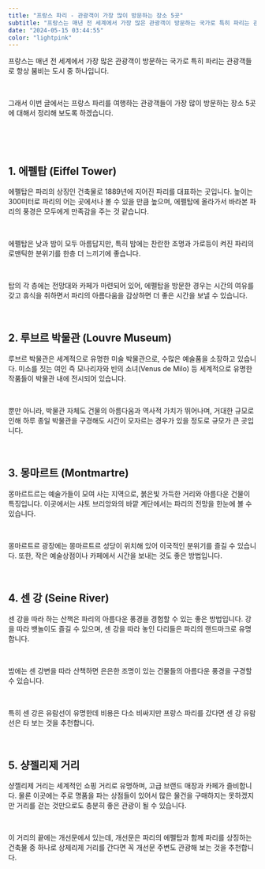 ```yaml
---
title: "프랑스 파리 - 관광객이 가장 많이 방문하는 장소 5곳"
subtitle: "프랑스는 매년 전 세계에서 가장 많은 관광객이 방문하는 국가로 특히 파리는 관광객들로 항상 붐비는 도시 중 하나입니다. 프랑스 파리를 여행하는 관광객들이 가장 많이 방문하는 장소 5곳에 대해서 정리한 글입니다."
date: "2024-05-15 03:44:55"
color: "lightpink"
---
```



<p>프랑스는 매년 전 세계에서 가장 많은 관광객이 방문하는 국가로 특히 파리는 관광객들로 항상 붐비는 도시 중 하나입니다.</p>
<p><br></p>
<p>그래서 이번 글에서는 프랑스 파리를 여행하는 관광객들이 가장 많이 방문하는 장소 5곳에 대해서 정리해 보도록 하겠습니다.</p>
<p><br></p>
<p><br></p>
<h2><b>1. 에펠탑 (Eiffel Tower)</b></h2>
<p>에펠탑은 파리의 상징인 건축물로 1889년에 지어진 파리를 대표하는 곳입니다. 높이는 300미터로 파리의 어는 곳에서나 볼 수 있을 만큼 높으며, 에펠탑에 올라가서 바라본 파리의 풍경은 모두에게 만족감을 주는 것 같습니다.</p>
<p><br></p>
<p>에펠탑은 낮과 밤이 모두 아름답지만, 특히 밤에는 찬란한 조명과 가로등이 켜진 파리의 로맨틱한 분위기를 한층 더 느끼기에 좋습니다.</p>
<p><br></p>
<p>탑의 각 층에는 전망대와 카페가 마련되어 있어, 에펠탑을 방문한 경우는 시간의 여유를 갖고 휴식을 취하면서 파리의 아름다움을 감상하면 더 좋은 시간을 보낼 수 있습니다.</p>
<p><br></p>

<h2><b>2. 루브르 박물관 (Louvre Museum)</b></h2>
<p>루브르 박물관은 세계적으로 유명한 미술 박물관으로, 수많은 예술품을 소장하고 있습니다. 미소를 짓는 여인 즉 모나리자와 빈의 소녀(Venus de Milo) 등 세계적으로 유명한 작품들이 박물관 내에 전시되어 있습니다.</p>
<p><br></p>
<p>뿐만 아니라, 박물관 자체도 건물의 아름다움과 역사적 가치가 뛰어나며, 거대한 규모로 인해 하루 종일 박물관을 구경해도 시간이 모자르는 경우가 있을 정도로 규모가 큰 곳입니다.</p>

<p><br></p>
<h2><b>3. 몽마르트 (Montmartre)</b></h2>
<p>몽마르트르는 예술가들이 모여 사는 지역으로, 붉은빛 가득한 거리와 아름다운 건물이 특징입니다. 이곳에서는 샤토 브리앙와의 바깥 계단에서는 파리의 전망을 한눈에 볼 수 있습니다.</p>
<p><br></p>
<p>몽마르트르 광장에는 몽마르트르 성당이 위치해 있어 이국적인 분위기를 즐길 수 있습니다. 또한, 작은 예술상점이나 카페에서 시간을 보내는 것도 좋은 방법입니다.</p>
<p><br></p>

<h2><b>4. 센 강 (Seine River)</b></h2>
<p>센 강을 따라 하는 산책은 파리의 아름다운 풍경을 경험할 수 있는 좋은 방법입니다. 강을 따라 뱃놀이도 즐길 수 있으며, 센 강을 따라 놓인 다리들은 파리의 랜드마크로 유명합니다.</p>
<p><br></p>
<p>밤에는 센 강변을 따라 산책하면 은은한 조명이 있는 건물들의 아름다운 풍경을 구경할 수 있습니다.</p>
<p><br></p>
<p>특히 센 강은 유람선이 유명한데 비용은 다소 비싸지만 프랑스 파리를 갔다면 센 강 유람선은 타 보는 것을 추천합니다.</p>
<p><br></p>

<h2><b>5. 샹젤리제 거리</b></h2>
<p>샹젤리제 거리는 세계적인 쇼핑 거리로 유명하며, 고급 브랜드 매장과 카페가 즐비합니다. 물론 이곳에는 주로 명품을 파는 상점들이 있어서 많은 물건을 구매하지는 못하겠지만 거리를 걷는 것만으로도 충분히 좋은 관광이 될 수 있습니다.</p>
<p><br></p>
<p>이 거리의 끝에는 개선문에서 있는데, 개선문은 파리의 에펠탑과 함께 파리를 상징하는 건축물 중 하나로 상제리제 거리를 간다면 꼭 개선문 주변도 관광해 보는 것을 추천합니다.</p>
<p><br></p>
